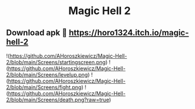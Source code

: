 

<h1 align="center">Magic Hell 2</h1>

## Download apk 📍 https://horo1324.itch.io/magic-hell-2
!(https://github.com/AHoroszkiewicz/Magic-Hell-2/blob/main/Screens/startingscreen.png)
!(https://github.com/AHoroszkiewicz/Magic-Hell-2/blob/main/Screens/levelup.png)
!(https://github.com/AHoroszkiewicz/Magic-Hell-2/blob/main/Screens/fight.png)
!(https://github.com/AHoroszkiewicz/Magic-Hell-2/blob/main/Screens/death.png?raw=true)
